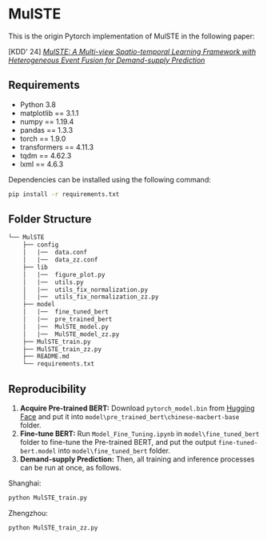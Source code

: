 # MulSTE

This is the origin Pytorch implementation of MulSTE in the following paper: 

[KDD' 24] <u>*MulSTE: A Multi-view Spatio-temporal Learning Framework with Heterogeneous Event Fusion for Demand-supply Prediction*</u>

## Requirements

- Python 3.8
- matplotlib == 3.1.1
- numpy == 1.19.4
- pandas  == 1.3.3
- torch == 1.9.0
- transformers == 4.11.3
- tqdm == 4.62.3
- lxml == 4.6.3

Dependencies can be installed using the following command:

```bash
pip install -r requirements.txt
```

## Folder Structure

```latex
└── MulSTE
    ├── config                 
    │   |──  data.conf          
    │   |──  data_zz.conf                          
    ├── lib         
    │   |──  figure_plot.py 
    │   |──  utils.py
    │   |──  utils_fix_normalization.py
    │   |──  utils_fix_normalization_zz.py                       
    ├── model
    │   |──  fine_tuned_bert
    │   |──  pre_trained_bert
    │   |──  MulSTE_model.py
    │   |──  MulSTE_model_zz.py
    ├── MulSTE_train.py
    ├── MulSTE_train_zz.py 
    ├── README.md
    └── requirements.txt
```

## Reproducibility

1. **Acquire Pre-trained BERT:** Download `pytorch_model.bin` from [Hugging Face](https://huggingface.co/hfl/chinese-bert-wwm-ext/tree/main) and put it into `model\pre_trained_bert\chinese-macbert-base` folder.
2. **Fine-tune BERT:** Run `Model_Fine_Tuning.ipynb` in `model\fine_tuned_bert` folder to fine-tune the Pre-trained BERT, and put the output `fine-tuned-bert.model` into `model\fine_tuned_bert` folder.
3. **Demand-supply Prediction:** Then, all training and inference processes can be run at once, as follows.

Shanghai:

```bash
python MulSTE_train.py
```

Zhengzhou: 

```bash
python MulSTE_train_zz.py
```

